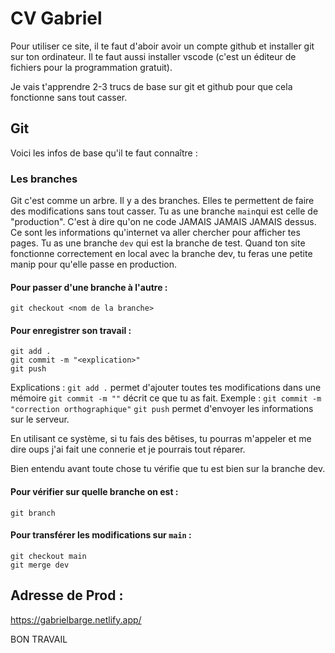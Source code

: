 # CV Gabriel

Pour utiliser ce site, il te faut d'aboir avoir un compte github et installer git sur ton ordinateur.
Il te faut aussi installer vscode (c'est un éditeur de fichiers pour la programmation gratuit).

Je vais t'apprendre 2-3 trucs de base sur git et github pour que cela fonctionne sans tout casser.

## Git

Voici les infos de base qu'il te faut connaître :

### Les branches

Git c'est comme un arbre. Il y a des branches. Elles te permettent de faire des modifications sans tout casser.
Tu as une branche `main`qui est celle de "production". C'est à dire qu'on ne code JAMAIS JAMAIS JAMAIS dessus. Ce sont les informations qu'internet va aller chercher pour afficher tes pages.
Tu as une branche `dev` qui est la branche de test. 
Quand ton site fonctionne correctement en local avec la branche dev, tu feras une petite manip pour qu'elle passe en production.

#### Pour passer d'une branche à l'autre :
`git checkout <nom de la branche>`

#### Pour enregistrer son travail :
```
git add .
git commit -m "<explication>"
git push
```

Explications :
`git add .` permet d'ajouter toutes tes modifications dans une mémoire
`git commit -m ""` décrit ce que tu as fait. Exemple : `git commit -m "correction orthographique"`
`git push` permet d'envoyer les informations sur le serveur.

En utilisant ce système, si tu fais des bêtises, tu pourras m'appeler et me dire oups j'ai fait une connerie et je pourrais tout réparer.

Bien entendu avant toute chose tu vérifie que tu est bien sur la branche dev.

#### Pour vérifier sur quelle branche on est :
`git branch`

#### Pour transférer les modifications sur `main` :
```
git checkout main
git merge dev
```

## Adresse de Prod :
https://gabrielbarge.netlify.app/

BON TRAVAIL

